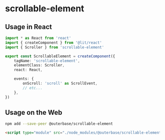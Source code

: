 # scrollable-element

## Usage in React

```ts
import * as React from 'react'
import { createComponent } from '@lit/react'
import { Scroller } from 'scrollable-element'

export const ScrollableElement = createComponent({
    tagName: 'scrollable-element',
    elementClass: Scroller,
    react: React,

    events: {
        onScroll: 'scroll' as ScrollEvent,
        // etc...
    },
})
```

## Usage on the Web

```sh
npm add --save-peer @outerbase/scrollable-element
```

```html
<script type="module" src="./node_modules/@outerbase/scrollable-element/bundled/scrollable-element.js" defer />
```
